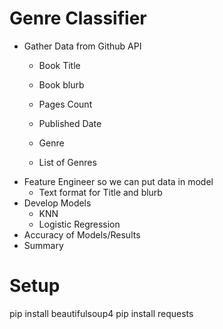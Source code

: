# Genre Classifier

- Gather Data from Github API
  - Book Title
  - Book blurb
  - Pages Count 
  - Published Date
  - Genre

  - List of Genres 
- Feature Engineer so we can put data in model
  - Text format for Title and blurb
- Develop Models
  - KNN
  - Logistic Regression
- Accuracy of Models/Results
- Summary

# Setup 

pip install beautifulsoup4
pip install requests